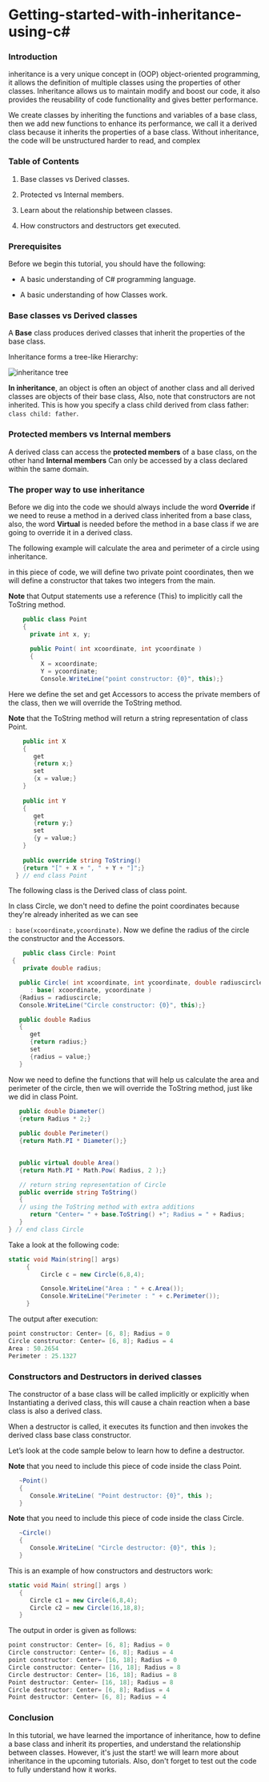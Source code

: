 # Getting-started-with-inheritance-using-c#

### Introduction

inheritance is a very unique concept in (OOP) object-oriented programming, it allows the definition of multiple classes using the properties of other classes. Inheritance allows us to maintain modify and boost our code, it also provides the reusability of code functionality and gives better performance.

We create classes by inheriting the functions and variables of a base class, then we add new functions to enhance its performance, we call it a derived class because it inherits the properties of a base class. Without inheritance, the code will be unstructured harder to read, and complex
### Table of Contents

1. Base classes vs Derived classes.

1. Protected vs Internal members.

1. Learn about the relationship between classes.

1. How constructors and destructors get executed.


### Prerequisites
Before we begin this tutorial, you should have the following:

- A basic understanding of C# programming language. 

- A basic understanding of how Classes work.

### Base classes vs Derived classes

A **Base** class produces derived classes that inherit the properties of the base class.

Inheritance forms a tree-like Hierarchy:

![inheritance tree](https://raw.githubusercontent.com/mohamedgh16/Getting-started-with-inheritance-using-c-/main/tree%20of%20inheritance.png)

 **In inheritance**, an object is often an object of another class and all derived classes are objects of their base class,
 Also, note that constructors are not inherited. This is how you specify a class child derived from class father: `class child: father`.



### Protected members vs Internal members

A derived class can access the **protected members** of a base class, on the other hand
**Internal members** Can only be accessed by a class declared within the same domain.



### The proper way to use inheritance
Before we dig into the code we should always include the word **Override** if we need to reuse a method in a derived class inherited from a base class,
also, the word **Virtual** is needed before the method in a base class if we are going to override it in a derived class.



The following example will calculate the area and perimeter of a circle using inheritance. 

in this piece of code, we will define two private point coordinates, then we will define a constructor that takes two integers from the main.

**Note** that Output statements use a reference (This) to implicitly call the ToString method.

```c#
    public class Point
    {
      private int x, y;
      
      public Point( int xcoordinate, int ycoordinate )
      {
         X = xcoordinate;
         Y = ycoordinate;
         Console.WriteLine("point constructor: {0}", this);}
  ```
  Here we define the set and get Accessors to access the private members of the class, then we will override the ToString method.
  
  **Note** that the ToString method will return a string representation of class Point.
  ```c#
      public int X
      {
         get
         {return x;}
         set
         {x = value;}
      } 
   
      public int Y
      {
         get
         {return y;}
         set
         {y = value;}
      } 
   
      public override string ToString()
      {return "[" + X + ", " + Y + "]";}
    } // end class Point
   ```
   The following class is the Derived class of class point.
   
   In class Circle, we don't need to define the point coordinates because they're already inherited as we can see
   
   `: base(xcoordinate,ycoordinate)`. Now we define the radius of the circle the constructor and the Accessors.
   
   
   ```c#
       public class Circle: Point
    {
       private double radius;
   
      public Circle( int xcoordinate, int ycoordinate, double radiuscircle )
         : base( xcoordinate, ycoordinate )
      {Radius = radiuscircle;
      Console.WriteLine("Circle constructor: {0}", this);}
   
      public double Radius
      {
         get
         {return radius;}
         set
         {radius = value;}
      }

   ```
   
   
   Now we need to define the functions that will help us
   calculate the area and perimeter of the circle, then we will override the ToString method, just like we did in class Point.
   
   
   ```c#
      public double Diameter()
      {return Radius * 2;}
      
      public double Perimeter()
      {return Math.PI * Diameter();}
   
      
      public virtual double Area()
      {return Math.PI * Math.Pow( Radius, 2 );}
   
      // return string representation of Circle
      public override string ToString()
      {
      // using the ToString method with extra additions
         return "Center= " + base.ToString() +"; Radius = " + Radius;   
      }
   } // end class Circle
   ```
      
   Take a look at the following code:
   
   ```c#
   static void Main(string[] args)
        {
            Circle c = new Circle(6,8,4);

            Console.WriteLine("Area : " + c.Area());
            Console.WriteLine("Perimeter : " + c.Perimeter());
        }
   ```
   
   The output after execution:
   
   ```c#
   point constructor: Center= [6, 8]; Radius = 0
   Circle constructor: Center= [6, 8]; Radius = 4
   Area : 50.2654
   Perimeter : 25.1327
  ```
   
  ### Constructors and Destructors in derived classes
  
   The constructor of a base class will be called implicitly or explicitly when Instantiating a derived class,
   this will cause a chain reaction when a base class is also a derived class.
   
   
   When a destructor is called, it executes its function and then invokes the derived class base class constructor.
   
   
   Let’s look at the code sample below to learn how to define a destructor.
   
   **Note** that you need to include this piece of code inside the class Point.
   
   ```c#
      ~Point()
      {
         Console.WriteLine( "Point destructor: {0}", this );
      }    
   ```
   
   **Note** that you need to include this piece of code inside the class Circle.
   
   ```c#
      ~Circle()
      {
         Console.WriteLine( "Circle destructor: {0}", this );
      }
   ```   
   
   This is an example of how constructors and destructors work:
   
   ```c#
   static void Main( string[] args )
      { 
         Circle c1 = new Circle(6,8,4); 
         Circle c2 = new Circle(16,18,8);
      }
   ```
   The output in order is given as follows:
   ```c#
point constructor: Center= [6, 8]; Radius = 0
Circle constructor: Center= [6, 8]; Radius = 4
point constructor: Center= [16, 18]; Radius = 0
Circle constructor: Center= [16, 18]; Radius = 8
Circle destructor: Center= [16, 18]; Radius = 8
Point destructor: Center= [16, 18]; Radius = 8
Circle destructor: Center= [6, 8]; Radius = 4
Point destructor: Center= [6, 8]; Radius = 4

   ```
   
### Conclusion

In this tutorial, we have learned the importance of inheritance, how to define a base class and inherit its properties,
and understand the relationship between classes. However, it's just the start! we will learn more about inheritance in the upcoming tutorials.
Also, don't forget to test out the code to fully understand how it works.
